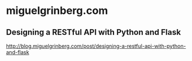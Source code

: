 # miguelgrinberg.com
## Designing a RESTful API with Python and Flask
http://blog.miguelgrinberg.com/post/designing-a-restful-api-with-python-and-flask
